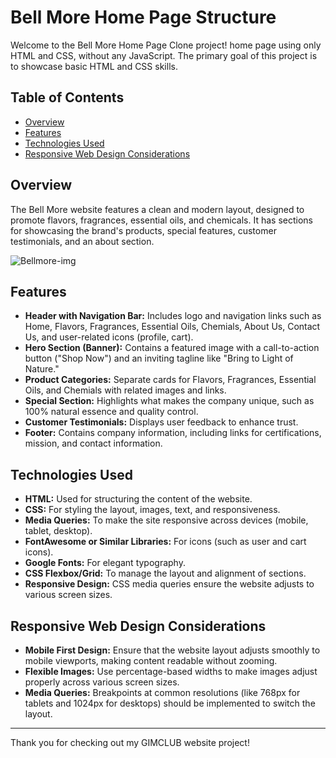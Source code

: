 # Bell More Home Page Structure

Welcome to the Bell More Home Page Clone project! home page using only HTML and CSS, without any JavaScript. The primary goal of this project is to showcase basic HTML and CSS skills.


## Table of Contents
- [Overview](#overview)
- [Features](#Features)
- [Technologies Used](#technologiesused)
- [Responsive Web Design Considerations](#responsivewebdesignconsiderations)

## Overview
The Bell More website features a clean and modern layout, designed to promote flavors, fragrances, essential oils, and chemicals. It has sections for showcasing the brand's products, special features, customer testimonials, and an about section.

![Bellmore-img](https://github.com/user-attachments/assets/0b3fb907-00cc-436a-91c4-6ac8a344b10a)

## Features
- **Header with Navigation Bar:**  Includes logo and navigation links such as Home, Flavors, Fragrances, Essential Oils, Chemials, About Us, Contact Us, and user-related icons (profile, cart).
- **Hero Section (Banner):**   Contains a featured image with a call-to-action button ("Shop Now") and an inviting tagline like "Bring to Light of Nature."
- **Product Categories:**  Separate cards for Flavors, Fragrances, Essential Oils, and Chemials with related images and links.
- **Special Section:** Highlights what makes the company unique, such as 100% natural essence and quality control.
- **Customer Testimonials:**  Displays user feedback to enhance trust.
- **Footer:**  Contains company information, including links for certifications, mission, and contact information.

## Technologies Used

- **HTML:** Used for structuring the content of the website.
- **CSS:** For styling the layout, images, text, and responsiveness.
- **Media Queries:** To make the site responsive across devices (mobile, tablet, desktop).
- **FontAwesome or Similar Libraries:** For icons (such as user and cart icons).
- **Google Fonts:**  For elegant typography.
- **CSS Flexbox/Grid:** To manage the layout and alignment of sections.
- **Responsive Design:** CSS media queries ensure the website adjusts to various screen sizes.

## Responsive Web Design Considerations

- **Mobile First Design:** Ensure that the website layout adjusts smoothly to mobile viewports, making content readable without zooming.
- **Flexible Images:** Use percentage-based widths to make images adjust properly across various screen sizes.
- **Media Queries:** Breakpoints at common resolutions (like 768px for tablets and 1024px for desktops) should be implemented to switch the layout.

---
Thank you for checking out my  GIMCLUB website project!

